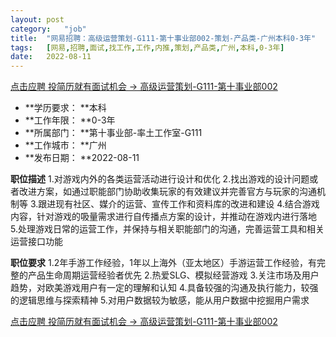 ```yaml
---
layout:	post
category:	"job"
title:	"网易招聘：高级运营策划-G111-第十事业部002-策划-产品类-广州本科0-3年"
tags:	[网易,招聘,面试,找工作,工作,内推,策划,产品类,广州,本科,0-3年]
date:	2022-08-11
---
```


[点击应聘 投简历就有面试机会 -> 高级运营策划-G111-第十事业部002](http://mobile.bole.netease.com/bole/boleDetail?id=41844&employeeId=346f03c3cda5f04c&key=all)



- **学历要求： **本科
- **工作年限： **0-3年
- **所属部门： **第十事业部-率土工作室-G111
- **工作城市： **广州
- **发布日期： **2022-08-11



**职位描述**
1.对游戏内外的各类运营活动进行设计和优化
2.找出游戏的设计问题或者改进方案，如通过职能部门协助收集玩家的有效建议并完善官方与玩家的沟通机制等
3.跟进现有社区、媒介的运营、宣传工作和资料库的改进和建设
4.结合游戏内容，针对游戏的吸量需求进行自传播点方案的设计，并推动在游戏内进行落地
5.处理游戏日常的运营工作，并保持与相关职能部门的沟通，完善运营工具和相关运营接口功能




**职位要求**
1.2年手游工作经验，1年以上海外（亚太地区）手游运营工作经验，有完整的产品生命周期运营经验者优先
2.热爱SLG、模拟经营游戏
3.关注市场及用户趋势，对欧美游戏用户有一定的理解和认知
4.具备较强的沟通及执行能力，较强的逻辑思维与探索精神
5.对用户数据较为敏感，能从用户数据中挖掘用户需求



[点击应聘 投简历就有面试机会 -> 高级运营策划-G111-第十事业部002](http://mobile.bole.netease.com/bole/boleDetail?id=41844&employeeId=346f03c3cda5f04c&key=all)